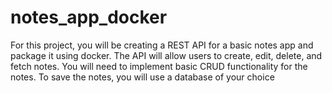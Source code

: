 # notes_app_docker
For this project, you will be creating a REST API for a basic notes app and package it using docker. The API will allow users to create, edit, delete, and fetch notes. You will need to implement basic CRUD functionality for the notes. To save the notes, you will use a database of your choice
